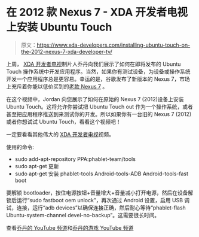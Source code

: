 # 在 2012 款 Nexus 7 - XDA 开发者电视上安装 Ubuntu Touch

> 原文：<https://www.xda-developers.com/installing-ubuntu-touch-on-the-2012-nexus-7-xda-developer-tv/>

上周， [XDA 开发者电视](http://www.xda-developers.com/xda-tv/ "XDA Developer TV")制片人乔丹向我们展示了如何在即将发布的 Ubuntu Touch 操作系统中开发应用程序。当然，如果你有测试设备，为设备或操作系统开发一个应用程序总是更容易。幸运的是，谷歌发布了新版本的 Nexus 7，市场上充斥着你能以低价买到的[老款 Nexus 7](http://forum.xda-developers.com/forumdisplay.php?f=1673 "Nexus 7 Forums") 。

在这个视频中，Jordan 向您展示了如何在原始的 Nexus 7 (2012)设备上安装 Ubuntu Touch。这将允许你尝试把 Ubuntu Touch out 作为一个操作系统，或者甚至把应用程序推送到来测试你的开发。所以如果你有一台旧的 Nexus 7 (2012)或者你想试试 Ubuntu Touch，看看这个视频吧！

一定要看看其他伟大的 [XDA 开发者电视](http://www.xda-developers.com/xda-tv/ "XDA Developer TV")视频。

使用的命令:

*   sudo add-apt-repository PPA:phablet-team/tools
*   sudo apt-get 更新
*   sudo apt-get 安装 phablet-tools Android-tools-ADB Android-tools-fast boot

要解锁 bootloader，按住电源按钮+音量增大+音量减小打开电源，然后在设备解锁后运行“sudo fastboot oem unlock”，再次通过 Android 设置，启用 USB 调试，连接，运行“adb devices”以确保连接正确，然后耐心等待“phablet-flash Ubuntu-system-channel devel-no-backup”。这需要很长时间。

查看[乔丹的 YouTube 频道](http://youtube.com/twildottv "Twil.tv")和[乔丹的游戏 YouTube 频道](http://youtube.com/twilplays "TwilPlays")